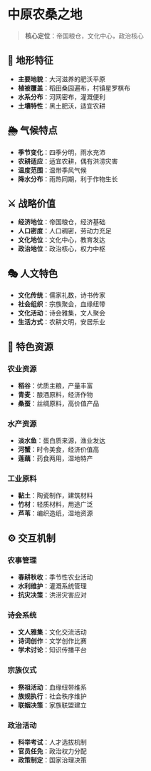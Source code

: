 # 中原农桑之地

> **核心定位**：帝国粮仓，文化中心，政治核心

## 🌾 地形特征
- **主要地貌**：大河滋养的肥沃平原
- **植被覆盖**：稻田桑园遍布，村镇星罗棋布
- **水系分布**：河网密布，灌溉便利
- **土壤特性**：黑土肥沃，适宜农耕

## 🌦️ 气候特点
- **季节变化**：四季分明，雨水充沛
- **农耕适应**：适宜农耕，偶有洪涝灾害
- **温度范围**：温带季风气候
- **降水分布**：雨热同期，利于作物生长

## ⚔️ 战略价值
- **经济地位**：帝国粮仓，经济基础
- **人口密度**：人口稠密，劳动力充足
- **文化地位**：文化中心，教育发达
- **政治地位**：政治核心，权力中枢

## 🎭 人文特色
- **文化传统**：儒家礼数，诗书传家
- **社会组织**：宗族聚会，血缘纽带
- **文化活动**：诗会雅集，文人聚会
- **生活方式**：农耕文明，安居乐业

## 🎒 特色资源
### 农业资源
- **稻谷**：优质主粮，产量丰富
- **青麦**：酿酒原料，经济作物
- **桑蚕**：丝绸原料，高价值产品

### 水产资源
- **淡水鱼**：蛋白质来源，渔业发达
- **河蟹**：时令美食，经济价值高
- **莲藕**：药食两用，湿地特产

### 工业原料
- **黏土**：陶瓷制作，建筑材料
- **竹材**：轻质材料，用途广泛
- **芦苇**：编织造纸，湿地资源

## ⚙️ 交互机制
### 农事管理
- **春耕秋收**：季节性农业活动
- **水利维护**：灌溉系统管理
- **抗灾决策**：洪涝灾害应对

### 诗会系统
- **文人雅集**：文化交流活动
- **诗词创作**：文学创作比赛
- **学术讨论**：知识传播平台

### 宗族仪式
- **祭祖活动**：血缘纽带维系
- **族规执行**：社会秩序维护
- **联姻决策**：家族联盟建立

### 政治活动
- **科举考试**：人才选拔机制
- **官员任免**：政治权力分配
- **政策制定**：国家治理决策
